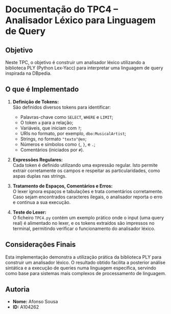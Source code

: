 # Documentação do TPC4 – Analisador Léxico para Linguagem de Query

## Objetivo

Neste TPC, o objetivo é construir um analisador léxico utilizando a biblioteca PLY (Python Lex-Yacc) para interpretar uma linguagem de query inspirada na DBpedia. 

## O que é Implementado

1. **Definição de Tokens:**  
   São definidos diversos tokens para identificar:
   - Palavras-chave como `SELECT`, `WHERE` e `LIMIT`;
   - O token `a` para a relação;
   - Variáveis, que iniciam com `?`;
   - URIs no formato, por exemplo, `dbo:MusicalArtist`;
   - Strings, no formato `"texto"@en`;
   - Números e símbolos como `{`, `}`, e `.`;
   - Comentários (iniciados por `#`).

2. **Expressões Regulares:**  
   Cada token é definido utilizando uma expressão regular. Isto permite extrair corretamente os campos e respeitar as particularidades, como aspas duplas nas strings.

3. **Tratamento de Espaços, Comentários e Erros:**  
   O lexer ignora espaços e tabulações e trata comentários corretamente. Caso sejam encontrados caracteres ilegais, o analisador reporta o erro e continua a sua execução.

4. **Teste do Lexer:**  
   O ficheiro `TPC4.py` contém um exemplo prático onde o input (uma query real) é alimentado no lexer, e os tokens extraídos são impressos no terminal, permitindo verificar o funcionamento do analisador léxico.

## Considerações Finais

Esta implementação demonstra a utilização prática da biblioteca PLY para construir um analisador léxico. O resultado obtido facilita a posterior análise sintática e a execução de queries numa linguagem específica, servindo como base para sistemas mais complexos de processamento de linguagem.

## Autoria

- **Nome:** Afonso Sousa
- **ID:** A104262